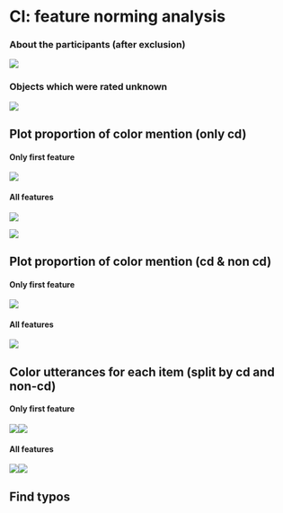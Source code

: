 CI: feature norming analysis
================

### About the participants (after exclusion)

![](analysis_files/figure-markdown_github/subj-1.png)

### Objects which were rated unknown

![](analysis_files/figure-markdown_github/obj_unknown-1.png)

Plot proportion of color mention (only cd)
------------------------------------------

#### Only first feature

![](analysis_files/figure-markdown_github/plot%20first%20feature%20cdonly-1.png)

#### All features

![](analysis_files/figure-markdown_github/plot%20all%20features%20cdonly%20new-1.png)

![](analysis_files/figure-markdown_github/plot%20all%20features%20cdonly%20old-1.png)

Plot proportion of color mention (cd & non cd)
----------------------------------------------

#### Only first feature

![](analysis_files/figure-markdown_github/plot%20first%20feature%20all-1.png)

#### All features

![](analysis_files/figure-markdown_github/plot%20all%20features%20all-1.png)

Color utterances for each item (split by cd and non-cd)
-------------------------------------------------------

#### Only first feature

![](analysis_files/figure-markdown_github/first%20feature%20colors-1.png)![](analysis_files/figure-markdown_github/first%20feature%20colors-2.png)

#### All features

![](analysis_files/figure-markdown_github/all%20features%20colors-1.png)![](analysis_files/figure-markdown_github/all%20features%20colors-2.png)

Find typos
----------
